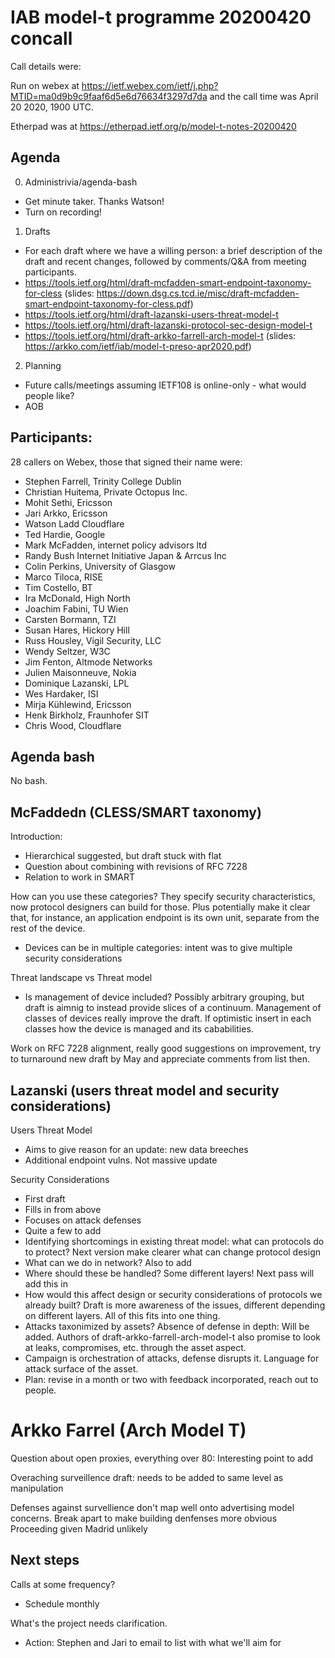 
# IAB model-t programme 20200420 concall

Call details were:

Run on webex at https://ietf.webex.com/ietf/j.php?MTID=ma0d9b9c9faaf6d5e6d76634f3297d7da  and the call time was April 20 2020, 1900 UTC.

Etherpad was at  https://etherpad.ietf.org/p/model-t-notes-20200420

## Agenda

0. Administrivia/agenda-bash
* Get minute taker. Thanks Watson!
* Turn on recording!
1. Drafts
* For each draft where we have a willing person: a brief description of the draft and recent changes, followed by comments/Q&A from meeting participants.
* https://tools.ietf.org/html/draft-mcfadden-smart-endpoint-taxonomy-for-cless (slides: https://down.dsg.cs.tcd.ie/misc/draft-mcfadden-smart-endpoint-taxonomy-for-cless.pdf)
* https://tools.ietf.org/html/draft-lazanski-users-threat-model-t
* https://tools.ietf.org/html/draft-lazanski-protocol-sec-design-model-t
* https://tools.ietf.org/html/draft-arkko-farrell-arch-model-t (slides: https://arkko.com/ietf/iab/model-t-preso-apr2020.pdf)
2. Planning
* Future calls/meetings assuming IETF108 is online-only - what would people like?
* AOB


## Participants: 
    
28 callers on Webex, those that signed their name were:
    
* Stephen Farrell, Trinity College Dublin
* Christian Huitema, Private Octopus Inc.
* Mohit Sethi, Ericsson
*  Jari Arkko, Ericsson
* Watson Ladd Cloudflare
* Ted Hardie, Google
* Mark McFadden, internet policy advisors ltd
* Randy Bush Internet Initiative Japan & Arrcus Inc
* Colin Perkins, University of Glasgow
* Marco Tiloca, RISE
* Tim Costello, BT
* Ira McDonald, High North
* Joachim Fabini, TU Wien
* Carsten Bormann, TZI
* Susan Hares, Hickory Hill 
* Russ Housley, Vigil Security, LLC
* Wendy Seltzer, W3C
* Jim Fenton, Altmode Networks
* Julien Maisonneuve, Nokia
* Dominique Lazanski, LPL
* Wes Hardaker, ISI
* Mirja Kühlewind, Ericsson
* Henk Birkholz, Fraunhofer SIT
*  Chris Wood, Cloudflare

## Agenda bash

No bash.

## McFaddedn (CLESS/SMART taxonomy)

Introduction:
* Hierarchical suggested, but draft stuck with flat
* Question about combining with revisions of RFC 7228
* Relation to work in SMART

How can you use these categories? They specify security characteristics, now protocol designers can build for those.  Plus potentially make it clear that, for instance, an application endpoint is its own unit, separate from the rest of the device.
* Devices can be in multiple categories: intent was to give multiple security considerations

Threat landscape vs Threat model
* Is management of device included? Possibly arbitrary grouping, but draft is aimnig to instead provide slices of a continuum. Management of classes of devices really improve the draft. If optimistic insert in each classes how the device is managed and its cababilities.

Work on RFC 7228 alignment, really good suggestions on improvement, try to turnaround new draft by May and appreciate comments from list then.

## Lazanski (users threat model and security considerations)

Users Threat Model
* Aims to give reason for an update: new data breeches
* Additional endpoint vulns. Not massive update

Security Considerations
* First draft
* Fills in from above
* Focuses on attack defenses
* Quite a few to add
* Identifying shortcomings in existing threat model: what can protocols do to protect? Next version make clearer what can change protocol design
* What can we do in network? Also to add
* Where should these be handled? Some different layers! Next pass will add this in
* How would this affect design or security considerations of protocols we already built? Draft is more awareness of the issues, different depending on different layers. All of this fits into one thing.
* Attacks taxonimized by assets? Absence of defense in depth: Will be added. Authors of draft-arkko-farrell-arch-model-t also promise to look at leaks, compromises, etc. through the asset aspect.
* Campaign is orchestration of attacks, defense disrupts it. Language for attack surface of the asset.
* Plan: revise in a month or two with feedback incorporated, reach out to people.

# Arkko Farrel (Arch Model T)

Question about open proxies, everything over 80: Interesting point to add

Overaching surveillence draft: needs to be added to same level as manipulation

Defenses against survellience don't map well onto advertising model concerns. Break apart to make building denfenses more obvious
Proceeding given Madrid unlikely

##  Next steps

Calls at some frequency?
* Schedule monthly

What's the project needs clarification. 
* Action: Stephen and Jari to email to list with what we'll aim for
